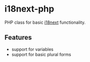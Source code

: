 i18next-php
===================
PHP class for basic [i18next](https://github.com/jamuhl/i18next) functionality.

## Features
- support for variables
- support for basic plural forms
